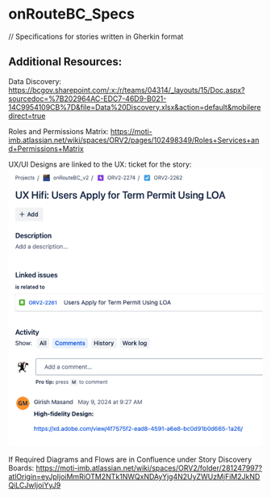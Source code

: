 # onRouteBC_Specs
// Specifications for stories written in Gherkin format

## Additional Resources:

Data Discovery: https://bcgov.sharepoint.com/:x:/r/teams/04314/_layouts/15/Doc.aspx?sourcedoc=%7B202964AC-EDC7-46D9-B021-14C9954109CB%7D&file=Data%20Discovery.xlsx&action=default&mobileredirect=true

Roles and Permissions Matrix: https://moti-imb.atlassian.net/wiki/spaces/ORV2/pages/102498349/Roles+Services+and+Permissions+Matrix

UX/UI Designs are linked to the UX: ticket for the story:![alt text](image.png)

If Required Diagrams and Flows are in Confluence under Story Discovery Boards: https://moti-imb.atlassian.net/wiki/spaces/ORV2/folder/281247997?atlOrigin=eyJpIjoiMmRiOTM2NTk1NWQxNDAyYjg4N2UyZWUzMjFiM2JkNDQiLCJwIjoiYyJ9
